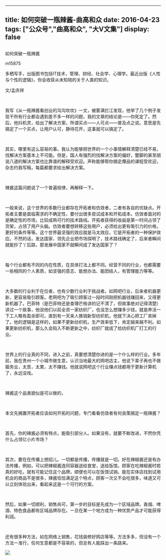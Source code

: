 
---
title:   如何突破一瓶辣酱-曲高和众
date: 2016-04-23
tags: ["公众号","曲高和众", "大V文集"]
display: false
---


## 



如何突破一瓶辣酱




m15875




多栖写手，出版图书包括IT技术，管理、财经、社会学、心理学。最近出版《人性与个性的逻辑》，你会收获从未知晓的关于人类的知识。


文/孟庆祥

&nbsp;

我写《从一瓶辣酱看创业的沟沟坎坎》一文，被雾满拦江发现，他举了几个例子发现干所有行业都会遇到差不多一样的问题，我的文章的结论是——你死定了。然后，他抖机灵，给出了解决方案，所谓买点——人可点——普及点之说。意思是先搞定了一个买点，让用户认可，静待花开，这事就可以搞定了。

&nbsp;

其实，哪里有这么容易的事。我认为能够把世界的一个小事情解释清楚已经不易，找解决方案基本上不可能。但是，国人有强烈的找解决方案的偏好，蹩脚的甚至胡说八道的解决方案也比靠谱的解释受欢迎。声称能够帮你搞定爆品的课程受欢迎，杂志约我写稿，每篇都要求给出解决方案。

&nbsp;

辣酱这篇问题说了一个普遍规律，再解释一下。

&nbsp;

一般来说，这个世界的多数行业都存在开拓者和仿效者，二者有各自的优缺点。开拓者主要是面临需求的不确定性，要付出很多尝试成本和开拓成本。仿效者面对的是确定性的市场，比较成熟可行的技术路线。开拓者获得的收益是第一时间占领了货架，占领了用户头脑。仿效者要想转移这些用户，必须给出更有吸引力的价格，更好的条件等等。这个世界最坚强的效应就是马太效应，它是开拓者的一种保护效应。不然的话，发达国家、领先企业把市场探明了，技术路线确定了，后来者瞬间就能抄了丫后路，那发展中国家不就瞬间成了发达国家了？

&nbsp;

每个行业都有不同的内在性质，在具体打法上都不同。经营不同的行业，也都需要一些相同的个人素质，如坚强的意志、能想办法、能团结人，有管理能力等等。

&nbsp;

大多数的行业利于在位者，也有少数行业利于挑战者。如网吧行业，后来者机器更新，更容易吸引顾客。老网吧为了吸引顾客过一段时间刚把机器钱赚回来，又得更新机器了。巴菲特（是巴菲特还是查理芒格讲的记不清了，但故事绝对记得清楚）讲过一个故事，他说他们以前全资一家纺织厂，也没怎么想赚多少钱，就是养活一下工人略有盈余即可。直到有一天来人推销新型纺织机，他就下决心把工厂卖掉了。他的逻辑是这样的，如果不更新纺织机，生产效率低下，肯定越来越不利。如果更新纺织机，那么久会陷入不断更新之中，纺织厂就成了给纺织机厂打工的行业。

&nbsp;

世界上的行业真的不同，进入之前，真要想清楚你进的是一个什么样的行业。多年前，我在贵州一个小城市做生意，认识当地最大的网吧店主，他说下辈子再也不做服务业，太苦，太累，太不赚钱。他就说网吧这个行业赚点钱都用于更新计算机了，永远没戏。

&nbsp;

辣酱这个品类貌似是可以做的，

&nbsp;

本文先搁置开拓者应该如何开拓的问题，专门看看仿效者有何良策搞定一瓶辣酱？

&nbsp;

首先，你的辣酱必须有特点，能吸引部分人。如果没有，就要不断改进，不然你凭什么占领亿小片市场？

&nbsp;

其次，要在在传播上想招儿。一切都是传播，传播就是一切。好在辣椒酱还是有办法传播，例如，可以把辣椒酱连同容器送给食堂，送给饭馆。顾客在吃辣椒酱时若真的好吃，就有可能记住这个品牌，顺便也可以在饭馆试销。能在实体店找到试用机会的商品不是很多，辣酱恰恰满足这个特点，顾客一次又不会吃很多，味道又可以立刻体验出来，看起来这是一个可行的方案。

&nbsp;

然后，如果一切顺利，销售尚可，第一步的目标是先成为一个区域品牌。香烟、啤酒、特色食品都有区域品牌存在。一旦在某一个地方成为一种优势产品才可能获得利润。

&nbsp;

还有很多种方法，如在网络上销售，花钱装修好网店等等。方法多多，但没有一个方法一准行，任何生意都是不容易的，但总有人能踩出一条路来。







<img data-s="300,640" data-type="jpeg" src="http://mmbiz.qpic.cn/mmbiz/fxGMiaL5Zj1gAtMBdoRAfrkfBNF0WEAG9elY136EMERA8zleoqyibsc68mLpoiagDqkzcRhEo0psRuCqoQbcWg52w/0?wx_fmt=jpeg" data-ratio="1" data-w="430"/>








